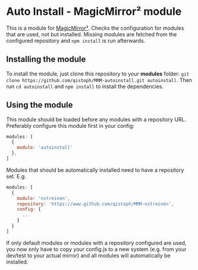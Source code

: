 # Auto Install - MagicMirror² module

This is a module for [MagicMirror²](https://github.com/MichMich/MagicMirror).
Checks the configuration for modules that are used, not but installed.
Missing modules are fetched from the configured repository and `npm install`
is run afterwards.

## Installing the module

To install the module, just clone this repository to your __modules__ folder:
`git clone https://github.com/qistoph/MMM-autoinstall.git autoinstall`.
Then run `cd autoinstall` and `npm install` to install the dependencies.

## Using the module

This module should be loaded before any modules with a repository URL. Preferably
configure this module first in your config:

```javascript
modules: [
  {
    module: 'autoinstall'
  },
]
```

Modules that should be automatically installed need to have a repository set.
E.g.

```javascript
modules: [
  {
    module: 'nstreinen',
    repository: 'https://www.github.com/qistoph/MMM-nstreinen',
    config: {
      ...
    }
  }
]
```

If only default modules or modules with a repository configured are used, you
now only have to copy your config.js to a new system (e.g. from your dev/test
to your actual mirror) and all modules will automatically be installed.
